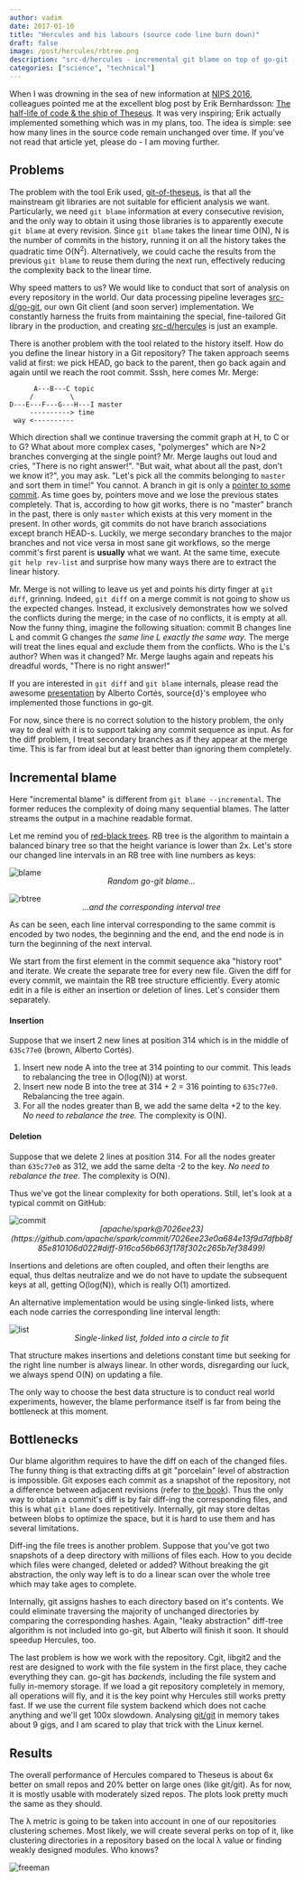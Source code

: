 ```yaml
---
author: vadim
date: 2017-01-10
title: "Hercules and his labours (source code line burn down)"
draft: false
image: /post/hercules/rbtree.png
description: "src-d/hercules - incremental git blame on top of go-git - helps to analyse repositories. Is it hard for him?"
categories: ["science", "technical"]
---
```

<style>
p.caption {
  margin-top: -16px;
  font-style: italic;
}
</style>

When I was drowning in the sea of new information at [NIPS 2016](https://nips.cc/),
colleagues pointed me at the excellent blog post by Erik Bernhardsson:
[The half-life of code & the ship of Theseus](https://erikbern.com/2016/12/05/the-half-life-of-code.html).
It was very inspiring; Erik actually implemented something which was in my plans, too.
The idea is simple: see how many lines in the source code remain unchanged
over time. If you've not read that article yet, please do - I am moving further.

Problems
--------

The problem with the tool Erik used, [git-of-theseus](https://github.com/erikbern/git-of-theseus),
is that all the mainstream git libraries are not suitable for efficient
analysis we want. Particularly, we need `git blame` information at every
consecutive revision, and the only way to obtain it using those libraries is
to apparently execute `git blame` at every revision. Since `git blame` takes the
linear time O(N), N is the number of commits in the history, running it on all
the history takes the quadratic time O(N<sup>2</sup>). Alternatively, we could cache
the results from the previous `git blame` to reuse them during the next run,
effectively reducing the complexity back to the linear time.

Why speed matters to us? We would like to conduct that sort of analysis on
every repository in the world. Our data processing pipeline leverages
[src-d/go-git](https://github.com/src-d/go-git), our own Git client (and soon server)
implementation. We constantly harness the fruits from maintaining the special,
fine-tailored Git library in the production, and creating
[src-d/hercules](https://github.com/src-d/hercules) is just an example.

There is another problem with the tool related to the history itself. How do
you define the linear history in a Git repository? The taken approach seems
valid at first: we pick HEAD, go back to the parent, then go back again and
again until we reach the root commit. Sssh, here comes Mr. Merge:
```
      A---B---C topic
     /         \
D---E---F---G---H---I master
     ----------> time
 way <----------
```
Which direction shall we continue traversing the commit graph at H, to C or to G?
What about more complex cases, "polymerges" which are N>2 branches converging at
the single point? Mr. Merge laughs out loud and cries, "There is no right answer!".
"But wait, what about all the past, don't we know it?", you may ask.
"Let's pick all the commits belonging to `master` and sort them in time!"
You cannot. A branch in git is only a [pointer to some commit](https://git-scm.com/book/en/v1/Git-Branching-What-a-Branch-Is).
As time goes by, pointers move and we lose the previous states completely.
That is, according to how git works, there is no "master" branch in the past,
there is only `master` which exists at this very moment in the present. In other
words, git commits do not have branch associations except branch HEAD-s.
Luckily, we merge secondary branches to the major branches and not vice versa
in most sane git workflows, so the merge commit's first parent is **usually**
what we want. At the same time, execute `git help rev-list` and surprise how many ways
there are to extract the linear history.

Mr. Merge is not willing to leave us yet and points his dirty finger at
`git diff`, grinning. Indeed, `git diff` on a merge commit is not going
to show us the expected changes. Instead, it exclusively demonstrates how we solved
the conflicts during the merge; in the case of no conflicts, it is empty at all.
Now the funny thing, imagine the following situation: commit B changes line L and
commit G changes *the same line L exactly the same way*. The merge will treat
the lines equal and exclude them from the conflicts. Who is the L's author?
When was it changed? Mr. Merge laughs again and repeats his dreadful words,
"There is no right answer!"

If you are interested in `git diff` and `git blame` internals, please read the awesome
[presentation](https://drive.google.com/file/d/0B-w8jGUJto0iaWRjcFZUZy15NVU)
by Alberto Cortés, source{d}'s employee who implemented those functions in go-git.

For now, since there is no correct solution to the history problem, the only way
to deal with it is to support taking any commit sequence as input. As for the
diff problem, I treat secondary branches as if they appear at the merge time.
This is far from ideal but at least better than ignoring them completely.

Incremental blame
-----------------

Here "incremental blame" is different from `git blame --incremental`.
The former reduces the complexity of doing many sequential blames.
The latter streams the output in a machine readable format.

Let me remind you of [red-black trees](https://en.wikipedia.org/wiki/Red%E2%80%93black_tree).
RB tree is the algorithm to maintain a balanced binary tree so that the
height variance is lower than 2x. Let's store our changed line intervals in
an RB tree with line numbers as keys:

![blame](/post/hercules/blame.png)
<p align="center" class="caption">Random go-git blame...</p>

![rbtree](/post/hercules/rbtree.png)
<p align="center" class="caption">...and the corresponding interval tree</p>

As can be seen, each line interval corresponding to the same commit is encoded by two
nodes, the beginning and the end, and the end node is in turn the beginning of
the next interval.

We start from the first element in the commit sequence aka "history root" and
iterate. We create the separate tree for every new file. Given the diff for every
commit, we maintain the RB tree structure efficiently. Every atomic edit in a file
is either an insertion or deletion of lines. Let's consider them separately.

#### Insertion

Suppose that we insert 2 new lines at position 314 which is in the middle of
`635c77e0` (brown, Alberto Cortés).

1. Insert new node A into the tree at 314 pointing to our commit.
   This leads to rebalancing the tree in O(log(N)) at worst.
2. Insert new node B into the tree at 314 + 2 = 316 pointing to `635c77e0`.
   Rebalancing the tree again.
3. For all the nodes greater than B, we add the same delta +2 to the key.
   *No need to rebalance the tree.* The complexity is O(N).

#### Deletion

Suppose that we delete 2 lines at position 314. For all the nodes greater than
`635c77e0` as 312, we add the same delta -2 to the key. *No need to rebalance the tree.*
The complexity is O(N).

Thus we've got the linear complexity for both operations. Still, let's look
at a typical commit on GitHub:

![commit](/post/hercules/commit.png)
<p align="center" class="caption">[apache/spark@7026ee23](https://github.com/apache/spark/commit/7026ee23e0a684e13f9d7dfbb8f85e810106d022#diff-916ca56b663f178f302c265b7ef38499)</p>

Insertions and deletions are often coupled, and often their lengths are equal,
thus deltas neutralize and we do not have to update the subsequent keys at all,
getting O(log(N)), which is really O(1) amortized.

An alternative implementation would be using single-linked lists, where
each node carries the corresponding line interval length:

![list](/post/hercules/list.png)
<p align="center" class="caption">Single-linked list, folded into a circle to fit</p>

That structure makes insertions and deletions constant time but seeking for
the right line number is always linear. In other words, disregarding our luck,
we always spend O(N) on updating a file.

The only way to choose the best data structure is to conduct real world
experiments, however, the blame performance itself is far from being the bottleneck
at this moment.

Bottlenecks
-----------

Our blame algorithm requires to have the diff on each of the changed files.
The funny thing is that extracting diffs at git "porcelain" level of
abstraction is impossible. Git exposes each commit as a snapshot
of the repository, not a difference between adjacent revisions (refer to
[the book](https://git-scm.com/book/en/v2/Getting-Started-Git-Basics)). Thus
the only way to obtain a commit's diff is by fair diff-ing the corresponding files,
and this is what `git blame` does repetitively. Internally, git may store deltas
between blobs to optimize the space, but it is hard to use them and has several
limitations.

Diff-ing the file trees is another problem. Suppose that you've got two
snapshots of a deep directory with millions of files each. How to you decide
which files were changed, deleted or added? Without breaking the git abstraction,
the only way left is to do a linear scan over the whole tree which may take
ages to complete.

Internally, git assigns hashes to each directory based on it's contents.
We could eliminate traversing the majority of unchanged directories by
comparing the corresponding hashes. Again, "leaky abstraction" diff-tree
algorithm is not included into go-git, but Alberto will finish it soon.
It should speedup Hercules, too.

The last problem is how we work with the repository. Cgit, libgit2 and the rest
are designed to work with the file system in the first place, they cache everything
they can. go-git has *backends*, including the file system and fully in-memory storage.
If we load a git repository completely in memory, all operations will fly,
and it is the key point why Hercules still works pretty fast. If we use the current
file system backend which does not cache anything and we'll get 100x slowdown.
Analysing [git/git](https://github.com/git/git) in memory takes about 9 gigs,
and I am scared to play that trick with the Linux kernel.

Results
-------

The overall performance of Hercules compared to Theseus is about 6x better
on small repos and 20% better on large ones (like git/git). As for now,
it is mostly usable with moderately sized repos. The plots look pretty much
the same as they should.

The λ metric is going to be taken into account in one of our repositories
clustering schemes. Most likely, we will create several perks on top of it,
like clustering directories in a repository based on the local λ value or
finding weakly designed modules. Who knows?

![freeman](/post/hercules/freeman.jpg)
